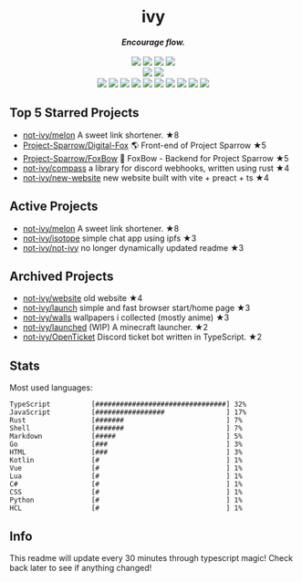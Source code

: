 <!-- deno-fmt-ignore-file -->
<h1 align="center">ivy</h1>
<div align="center">
  <b><i>Encourage flow.</i></b>
  <br />
  <br />
  <img src="https://img.shields.io/badge/-Vim-%23ec91d8?logo=Vim&labelColor=4c566a" />
  <img src="https://img.shields.io/badge/-CLion-%23f69ee1?logo=CLion&labelColor=4c566a" />
  <img src="https://img.shields.io/badge/-IntellJ IDEA-%23ffaaea?logo=IntelliJIDEA&labelColor=4c566a" />
  <img src="https://img.shields.io/badge/-Visual Studio Code-%23e9d3d0?logo=VisualStudioCode&labelColor=4c566a" />
  <br />
  <img src="https://img.shields.io/badge/-macOS-%23f4d3d5?logo=macOS&labelColor=4c566a" />
  <img src="https://img.shields.io/badge/-Linux-%23ffbeef?logo=Linux&labelColor=4c566a" />
  <br />
<img src="https://img.shields.io/badge/-TypeScript-ffe5d9" />
<img src="https://img.shields.io/badge/-Go-ffd7ba" />
<img src="https://img.shields.io/badge/-Rust-ece4db" />
<img src="https://img.shields.io/badge/-JavaScript-fae1dd" />
<img src="https://img.shields.io/badge/-other-fcd5ce" />
<img src="https://img.shields.io/badge/-Markdown-e8e8e4" />
<img src="https://img.shields.io/badge/-Shell-d8e2dc" />
<img src="https://img.shields.io/badge/-Kotlin-fec89a" />
<img src="https://img.shields.io/badge/-Vue-fec5bb" />
<img src="https://img.shields.io/badge/-HTML-f8edeb" />
  <br />
</div>

## Top 5 Starred Projects

- [not-ivy/melon](https://github.com/not-ivy/melon) A sweet link shortener. ★8
- [Project-Sparrow/Digital-Fox](https://github.com/Project-Sparrow/Digital-Fox) 🌎 Front-end of Project Sparrow ★5
- [Project-Sparrow/FoxBow](https://github.com/Project-Sparrow/FoxBow) 🏹 FoxBow - Backend for Project Sparrow ★5
- [not-ivy/compass](https://github.com/not-ivy/compass) a library for discord webhooks, written using rust ★4
- [not-ivy/new-website](https://github.com/not-ivy/new-website) new website built with vite + preact + ts ★4

## Active Projects

- [not-ivy/melon](https://github.com/not-ivy/melon) A sweet link shortener. ★8
- [not-ivy/isotope](https://github.com/not-ivy/isotope) simple chat app using ipfs ★3
- [not-ivy/not-ivy](https://github.com/not-ivy/not-ivy) no longer dynamically updated readme ★3

## Archived Projects

- [not-ivy/website](https://github.com/not-ivy/website) old website ★4
- [not-ivy/launch](https://github.com/not-ivy/launch) simple and fast browser start/home page ★3
- [not-ivy/walls](https://github.com/not-ivy/walls) wallpapers i collected (mostly anime) ★3
- [not-ivy/launched](https://github.com/not-ivy/launched) (WIP) A minecraft launcher. ★2
- [not-ivy/OpenTicket](https://github.com/not-ivy/OpenTicket) Discord ticket bot written in TypeScript. ★2

## Stats

Most used languages:
```
TypeScript          [################################] 32%
JavaScript          [#################               ] 17%
Rust                [#######                         ] 7%
Shell               [#######                         ] 7%
Markdown            [#####                           ] 5%
Go                  [###                             ] 3%
HTML                [###                             ] 3%
Kotlin              [#                               ] 1%
Vue                 [#                               ] 1%
Lua                 [#                               ] 1%
C#                  [#                               ] 1%
CSS                 [#                               ] 1%
Python              [#                               ] 1%
HCL                 [#                               ] 1%
```

## Info

This readme will update every 30 minutes through typescript magic! Check back later to see if anything changed!
